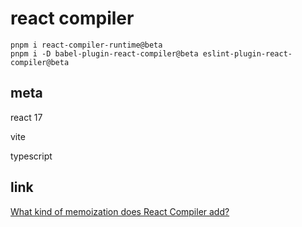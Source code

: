 # react compiler

```
pnpm i react-compiler-runtime@beta
pnpm i -D babel-plugin-react-compiler@beta eslint-plugin-react-compiler@beta
```

## meta

react 17

vite

typescript

## link

[What kind of memoization does React Compiler add?](https://react.dev/learn/react-compiler#what-kind-of-memoization-does-react-compiler-add)
